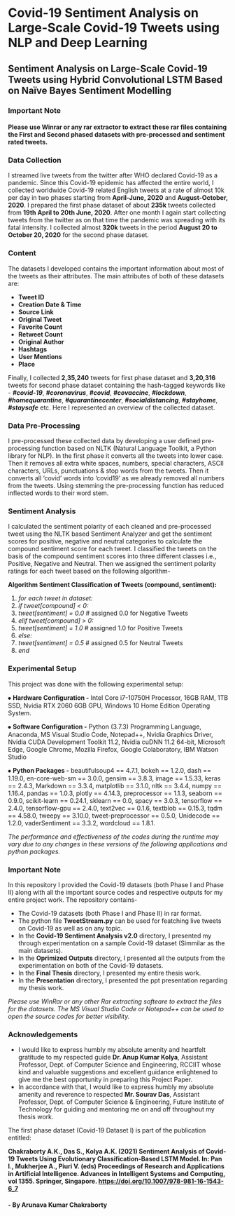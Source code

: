 # Covid-19 Sentiment Analysis on Large-Scale Covid-19 Tweets using NLP and Deep Learning


## Sentiment Analysis on Large-Scale Covid-19 Tweets using Hybrid Convolutional LSTM Based on Naïve Bayes Sentiment Modelling




### Important Note

#### Please use Winrar or any rar extractor to extract these rar files containing the First and Second phased datasets with pre-processed and sentiment rated tweets. 


### Data Collection

I streamed live tweets from the twitter after WHO declared Covid-19 as a pandemic. Since this Covid-19 epidemic has affected the entire world, I collected worldwide Covid-19 related English tweets at a rate of almost 10k per day in two phases starting from **April-June, 2020** and **August-October, 2020**. I prepared the first phase dataset of about **235k** tweets collected from **19th April to 20th June, 2020**. After one month I again start collecting tweets from the twitter as on that time the pandemic was spreading with its fatal intensity. I collected almost **320k** tweets in the period **August 20 to October 20, 2020** for the second phase dataset.


### Content

The datasets I developed contains the important information about most of the tweets as their attributes. The main attributes of both of these datasets are: 
- **Tweet ID**
- **Creation Date & Time**
- **Source Link**
- **Original Tweet**
- **Favorite Count**
- **Retweet Count**
- **Original Author**
- **Hashtags**
- **User Mentions**
- **Place**

Finally, I collected **2,35,240** tweets for first phase dataset and **3,20,316** tweets for second phase dataset containing the hash-tagged keywords like - ***#covid-19***, ***#coronavirus***, ***#covid***, ***#covaccine***, ***#lockdown***, ***#homequarantine***, ***#quarantinecenter***, ***#socialdistancing***, ***#stayhome***, ***#staysafe*** etc. Here I represented an overview of the collected dataset.


### Data Pre-Processing

I pre-processed these collected data by developing a user defined pre-processing function based on NLTK (Natural Language Toolkit, a Python library for NLP). In the first phase it converts all the tweets into lower case. Then it removes all extra white spaces, numbers, special characters, ASCII characters, URLs, punctuations & stop words from the tweets. Then it converts all ‘covid’ words into ‘covid19’ as we already removed all numbers from the tweets. Using stemming the pre-processing function has reduced inflected words to their word stem.

### Sentiment Analysis

I calculated the sentiment polarity of each cleaned and pre-processed tweet using the NLTK based Sentiment Analyzer and get the sentiment scores for positive, negative and neutral categories to calculate the compound sentiment score for each tweet. I classified the tweets on the basis of the compound sentiment scores into three different classes i.e., Positive, Negative and Neutral. Then we assigned the sentiment polarity ratings for each tweet based on the following algorithm-

**Algorithm Sentiment Classification of Tweets (compound, sentiment):**
1. *for each tweet in dataset:*
2. *if tweet[compound] &lt; 0:*
3. *tweet[sentiment] = 0.0*        # assigned 0.0 for Negative Tweets
4. *elif tweet[compound] &gt; 0:*
5. *tweet[sentiment] = 1.0*        # assigned 1.0 for Positive Tweets
6. *else:*
7. *tweet[sentiment] = 0.5*        # assigned 0.5 for Neutral Tweets
8. *end*


### Experimental Setup

This project was done with the following experimental setup:

⦁ **Hardware Configuration -** Intel Core i7-10750H Processor, 16GB RAM, 1TB SSD, Nvidia RTX 2060 6GB GPU, Windows 10 Home Edition Operating System.

⦁ **Software Configuration -** Python (3.7.3) Programming Language, Anaconda, MS Visual Studio Code, Notepad++, Nvidia Graphics Driver, Nvidia CUDA Development Toolkit 11.2, Nvidia cuDNN 11.2 64-bit, Microsoft Edge, Google Chrome, Mozilla Firefox, Google Colaboratory, IBM Watson Studio

⦁ **Python Packages -** beautifulsoup4 == 4.7.1, bokeh == 1.2.0, dash == 1.19.0, en-core-web-sm == 3.0.0, gensim == 3.8.3, image == 1.5.33, keras == 2.4.3, Markdown == 3.3.4, matplotlib == 3.1.0, nltk == 3.4.4, numpy == 1.16.4, pandas == 1.0.3, plotly == 4.14.3, preprocessor == 1.1.3, seaborn == 0.9.0, scikit-learn == 0.24.1, sklearn == 0.0, spacy == 3.0.3, tensorflow == 2.4.0, tensorflow-gpu == 2.4.0, text2vec == 0.1.6, textblob == 0.15.3, tqdm == 4.58.0, tweepy == 3.10.0, tweet-preprocessor == 0.5.0, Unidecode == 1.2.0, vaderSentiment == 3.3.2, wordcloud == 1.8.1.

*The performance and effectiveness of the codes during the runtime may vary due to any changes in these versions of the following applications and python packages.*


### Important Note

In this repository I provided the Covid-19 datasets (both Phase I and Phase II) along with all the important source codes and respective outputs for my entire project work. The repository contains-
- The Covid-19 datasets (both Phase I and Phase II) in rar format.
- The python file **TweetStream.py** can be used for featching live tweets on Covid-19 as well as on any topic.
- In the **Covid-19 Sentiment Analysis v2.0** directory, I presented my through experimentation on a sample Covid-19 dataset (Simmilar as the main datasets).
- In the **Oprimized Outputs** directory, I presented all the outputs from the experimentation on both of the Covid-19 datasets.
- In the **Final Thesis** directory, I presented my entire thesis work.
- In the **Presentation** directory, I presented the ppt presentation regarding my thesis work.

*Please use WinRar or any other Rar extracting softeare to extract the files for the datasets. The MS Visual Studio Code or Notepad++ can be used to open the source codes for better visibility.*


### Acknowledgements

- I would like to express humbly my absolute amenity and heartfelt gratitude to my respected guide **Dr. Anup Kumar Kolya**, Assistant Professor, Dept. of Computer Science and Engineering, RCCIIT whose kind and valuable suggestions and excellent guidance enlightened to give me the best opportunity in preparing this Project Paper.
- In accordance with that, I would like to express humbly my absolute amenity and reverence to respected **Mr. Sourav Das**, Assistant Professor, Dept. of Computer Science & Engineering, Future Institute of Technology for guiding and mentoring me on and off throughout my thesis work. 


The first phase dataset (Covid-19 Dataset I) is part of the publication entitled:

**Chakraborty A.K., Das S., Kolya A.K. (2021) Sentiment Analysis of Covid-19 Tweets Using Evolutionary Classification-Based LSTM Model. In: Pan I., Mukherjee A., Piuri V. (eds) Proceedings of Research and Applications in Artificial Intelligence. Advances in Intelligent Systems and Computing, vol 1355. Springer, Singapore. https://doi.org/10.1007/978-981-16-1543-6_7**


#### - By Arunava Kumar Chakraborty
